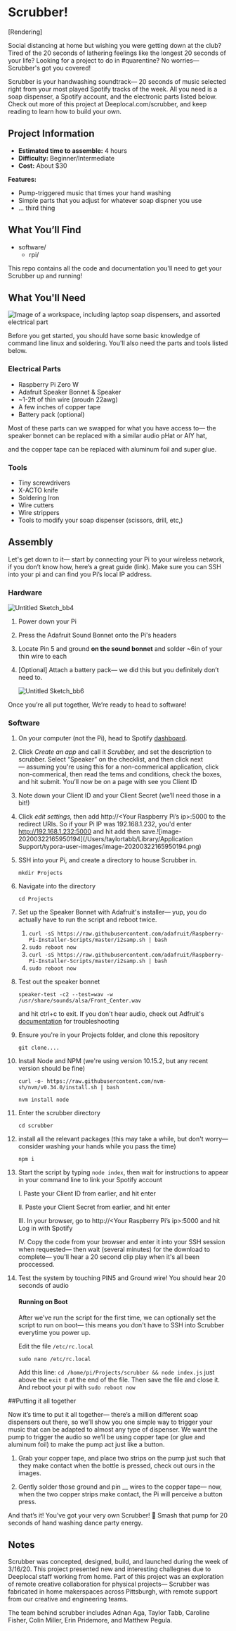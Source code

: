 # Scrubber!

[Rendering]

Social distancing at home but wishing you were getting down at the club? Tired of the 20 seconds of lathering feelings like the longest 20 seconds of your life? Looking for a project to do in #quarentine? No worries— Scrubber's got you covered!

Scrubber is your handwashing soundtrack— 20 seconds of music selected right from your most played Spotify tracks of the week. All you need is a soap dispenser, a Spotify account, and the electronic parts listed below. Check out more of this project at Deeplocal.com/scrubber, and keep reading to learn how to build your own.

## Project Information

- **Estimated time to assemble:** 4 hours
- **Difficulty:** Beginner/Intermediate 
- **Cost:** About $30

**Features:**

- Pump-triggered music that times your hand washing 
- Simple parts that you adjust for whatever soap dispner you use
- ... third thing



## What You’ll Find

- software/
  - rpi/

This repo contains all the code and documentation you'll need to get your Scrubber up and running!

## What You'll Need

![Image of a workspace, including laptop soap dispensers, and assorted electrical part](docs/workspace.jpeg)

Before you get started, you should have some basic knowledge of command line linux and soldering. You'll also need the parts and tools listed below.

### Electrical Parts

- Raspberry Pi Zero W
- Adafruit Speaker Bonnet & Speaker
- ~1-2ft of thin wire (aroudn 22awg)
- A few inches of copper tape
- Battery pack (optional)

Most of these parts can we swapped for what you have access to— the speaker bonnet can be replaced with a similar audio pHat or AIY hat, 

and the copper tape can be replaced with aluminum foil and super glue.

### Tools

- Tiny screwdrivers
- X-ACTO knife
- Soldering Iron
- Wire cutters
- Wire strippers
- Tools to modify your soap dispenser (scissors, drill, etc,)

## Assembly

Let's get down to it— start by connecting your Pi to your wireless network, if you don’t know how, here’s a great guide (link). Make sure you can SSH into your pi and can find you Pi’s local IP address.

### Hardware

![Untitled Sketch_bb4](docs/parts.png)

1. Power down your Pi

2. Press the Adafruit Sound Bonnet onto the Pi's headers

3. Locate Pin 5 and ground **on the sound bonnet** and solder ~6in of your thin wire to each

4. [Optional] Attach a battery pack— we did this but you definitely don’t need to. 

   ![Untitled Sketch_bb6](docs/assem.png)

Once you’re all put together, We’re ready to head to software!

### Software

1. On your computer (not the Pi), head to Spotify [dashboard](http://link). 

2. Click *Create an app* and call it *Scrubber,* and set the description to scrubber. Select “Speaker” on the checklist, and then click next— assuming you're using this for a non-commerical application, click non-commerical, then read the tems and conditions, check the boxes, and hit submit. You’ll now be on a page with see you Client ID

3. Note down your Client ID and your Client Secret (we’ll need those in a bit!)

4. Click *edit settings,* then add http://<Your Raspberry Pi’s ip>:5000 to the redirect URIs. So if your Pi IP was 192.168.1.232, you'd enter http://192.168.1.232:5000 and hit add then save.![image-20200322165950194](/Users/taylortabb/Library/Application Support/typora-user-images/image-20200322165950194.png) 

5. SSH into your Pi, and create a directory to house Scrubber in.

   `mkdir Projects`

6. Navigate into the directory  

   `cd Projects` 

7. Set up the Speaker Bonnet with Adafruit's installer— yup, you do actually have to run the script and reboot twice. 

   1. `curl -sS https://raw.githubusercontent.com/adafruit/Raspberry-Pi-Installer-Scripts/master/i2samp.sh | bash` 
   2. `sudo reboot now ` 
   3. `curl -sS https://raw.githubusercontent.com/adafruit/Raspberry-Pi-Installer-Scripts/master/i2samp.sh | bash` 
   4. `sudo reboot now ` 

4. Test out the speaker bonnet 

   `speaker-test -c2 --test=wav -w /usr/share/sounds/alsa/Front_Center.wav`

   and hit ctrl+c to exit. If you don't hear audio, check out Adfruit's [documentation](https://learn.adafruit.com/adafruit-speaker-bonnet-for-raspberry-pi/raspberry-pi-usage) for troubleshooting

5. Ensure you're in your Projects folder, and clone this repository

   `git clone....`

6. Install Node and NPM (we're using version 10.15.2, but any recent version should be fine)

   `curl -o- https://raw.githubusercontent.com/nvm-sh/nvm/v0.34.0/install.sh | bash` 

   `nvm install node` 

1. Enter the scrubber directory

   `cd scrubber` 

11. install all the relevant packages (this may take a while, but don't worry— consider washing your hands while you pass the time)

    `npm i` 

12. Start the script by typing `node index`, then wait for instructions to appear in your command line to link your Spotify account

    I. Paste your Client ID from earlier, and hit enter

    II. Paste your Client Secret from earlier, and hit enter

    III. In your browser, go to http://<Your Raspberry Pi’s ip>:5000 and hit Log in with Spotify 

    IV. Copy the code from your browser and enter it into your SSH session when requested— then wait (several minutes) for the download to complete— you'll hear a 20 second clip play when it's all been proccessed.

13. Test the system by touching PIN5 and Ground wire! You should hear 20 seconds of audio

    #### Running on Boot

    After we've run the script for the first time, we can optionally set the script to run on boot— this means you don't have to SSH into Scrubber everytime you power up. 

    Edit the file `/etc/rc.local` 

    ```
    sudo nano /etc/rc.local
    ```

    Add this line: `cd /home/pi/Projects/scrubber && node index.js` just above the `exit 0` at the end of the file. Then save the file and close it. And reboot your pi with `sudo reboot now`

    

##Putting it all together

Now it’s time to put it all together— there’s a million different soap dispensers out there, so we’ll show you one simple way to trigger your music that can be adapted to almost any type of dispenser. We want the pump to trigger the audio so we’ll be using copper tape (or glue and aluminum foil) to make the pump act just like a button.

1. Grab your copper tape, and place two strips on the pump just such that they make contact when the bottle is pressed, check out ours in the images.

2. Gently solder those ground and pin __ wires to the copper tape— now, when the two copper strips make contact, the Pi will perceive a button press.

   

And that’s it! You’ve got your very own Scrubber! 🧽 Smash that pump for 20 seconds of hand washing dance party energy.

## Notes

Scrubber was concepted, designed, build, and launched during the week of 3/16/20. This project presented new and interesting challegnes due to Deeplocal staff working from home. Part of this project was an exploration of remote creative collaboration for physical projects— Scrubber was fabricated in home makerspaces across Pittsburgh, with remote support from our creative and engineering teams. 

The team behind scrubber includes Adnan Aga, Taylor Tabb, Caroline Fisher, Colin Miller, Erin Pridemore, and Matthew Pegula.
